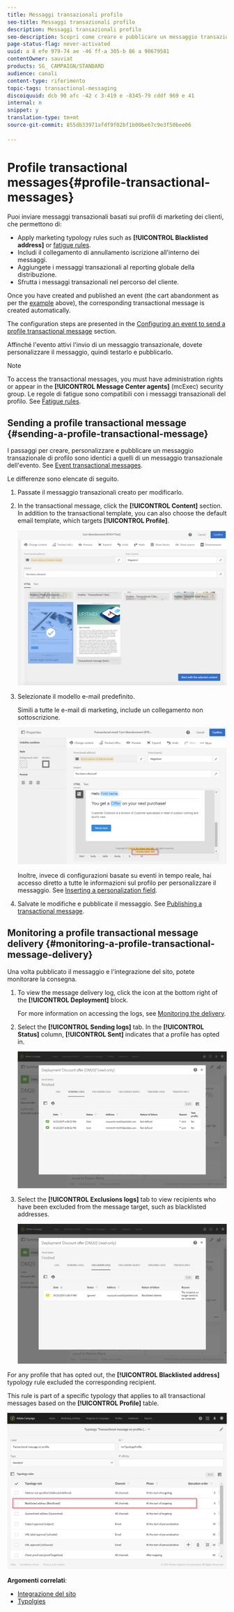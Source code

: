 ```yaml
---
title: Messaggi transazionali profilo
seo-title: Messaggi transazionali profilo
description: Messaggi transazionali profilo
seo-description: Scopri come creare e pubblicare un messaggio transazionale profilo.
page-status-flag: never-activated
uuid: a 8 efe 979-74 ae -46 ff-a 305-b 86 a 90679581
contentOwner: sauviat
products: SG_ CAMPAIGN/STANDARD
audience: canali
content-type: riferimento
topic-tags: transactional-messaging
discoiquuid: dcb 90 afc -42 c 3-419 e -8345-79 cddf 969 e 41
internal: n
snippet: y
translation-type: tm+mt
source-git-commit: 855db33971afdf9f02bf1b00be67c9e3f50bee06

---
```



# Profile transactional messages{#profile-transactional-messages}

Puoi inviare messaggi transazionali basati sui profili di marketing dei clienti, che permettono di:

* Apply marketing typology rules such as **[!UICONTROL Blacklisted address]** or [fatigue rules](../../administration/using/fatigue-rules.md).
* Includi il collegamento di annullamento iscrizione all'interno dei messaggi.
* Aggiungete i messaggi transazionali al reporting globale della distribuzione.
* Sfrutta i messaggi transazionali nel percorso del cliente.

Once you have created and published an event (the cart abandonment as per the [example](../../channels/using/about-transactional-messaging.md#transactional-messaging-operating-principle) above), the corresponding transactional message is created automatically.

The configuration steps are presented in the [Configuring an event to send a profile transactional message](../../administration/using/configuring-transactional-messaging.md#use-case--configuring-an-event-to-send-a-transactional-message) section.

Affinché l'evento attivi l'invio di un messaggio transazionale, dovete personalizzare il messaggio, quindi testarlo e pubblicarlo.

>[!NOTE]
>
>To access the transactional messages, you must have administration rights or appear in the **[!UICONTROL Message Center agents]** (mcExec) security group. Le regole di fatigue sono compatibili con i messaggi transazionali del profilo. See [Fatigue rules](../../administration/using/fatigue-rules.md).

## Sending a profile transactional message {#sending-a-profile-transactional-message}

I passaggi per creare, personalizzare e pubblicare un messaggio transazionale di profilo sono identici a quelli di un messaggio transazionale dell'evento. See [Event transactional messages](../../channels/using/event-transactional-messages.md).

Le differenze sono elencate di seguito.

1. Passate il messaggio transazionali creato per modificarlo.
1. In the transactional message, click the **[!UICONTROL Content]** section. In addition to the transactional template, you can also choose the default email template, which targets **[!UICONTROL Profile]**.

   ![](assets/message-center_marketing_templates.png)

1. Selezionate il modello e-mail predefinito.

   Simili a tutte le e-mail di marketing, include un collegamento non sottoscrizione.

   ![](assets/message-center_marketing_perso_unsubscription.png)

   Inoltre, invece di configurazioni basate su eventi in tempo reale, hai accesso diretto a tutte le informazioni sul profilo per personalizzare il messaggio. See [Inserting a personalization field](../../designing/using/inserting-a-personalization-field.md).

1. Salvate le modifiche e pubblicate il messaggio. See [Publishing a transactional message](../../channels/using/event-transactional-messages.md#publishing-a-transactional-message).

## Monitoring a profile transactional message delivery {#monitoring-a-profile-transactional-message-delivery}

Una volta pubblicato il messaggio e l'integrazione del sito, potete monitorare la consegna.

1. To view the message delivery log, click the icon at the bottom right of the **[!UICONTROL Deployment]** block.

   For more information on accessing the logs, see [Monitoring the delivery](../../sending/using/monitoring-a-delivery.md).

1. Select the **[!UICONTROL Sending logs]** tab. In the **[!UICONTROL Status]** column, **[!UICONTROL Sent]** indicates that a profile has opted in.

   ![](assets/message-center_marketing_sending_logs.png)

1. Select the **[!UICONTROL Exclusions logs]** tab to view recipients who have been excluded from the message target, such as blacklisted addresses.

   ![](assets/message-center_marketing_exclusion_logs.png)

For any profile that has opted out, the **[!UICONTROL Blacklisted address]** typology rule excluded the corresponding recipient.

This rule is part of a specific typology that applies to all transactional messages based on the **[!UICONTROL Profile]** table.

![](assets/message-center_marketing_typology.png)

**Argomenti correlati**:

* [Integrazione del sito](../../administration/using/configuring-transactional-messaging.md#integrating-the-triggering-of-the-event-in-a-website)
* [Typolgies](../../administration/using/about-typology-rules.md)

